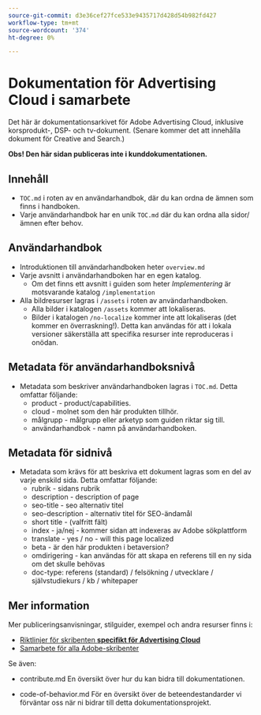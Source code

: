 ```yaml
---
source-git-commit: d3e36cef27fce533e9435717d428d54b982fd427
workflow-type: tm+mt
source-wordcount: '374'
ht-degree: 0%

---
```

# Dokumentation för Advertising Cloud i samarbete

Det här är dokumentationsarkivet för Adobe Advertising Cloud, inklusive korsprodukt-, DSP- och tv-dokument. (Senare kommer det att innehålla dokument för Creative and Search.)

**Obs! Den här sidan publiceras inte i kunddokumentationen.**

## Innehåll

+ `TOC.md` i roten av en användarhandbok, där du kan ordna de ämnen som finns i handboken.
+ Varje användarhandbok har en unik `TOC.md` där du kan ordna alla sidor/ämnen efter behov.


## Användarhandbok

+ Introduktionen till användarhandboken heter `overview.md`
+ Varje avsnitt i användarhandboken har en egen katalog.
   + Om det finns ett avsnitt i guiden som heter *Implementering* är motsvarande katalog `/implementation`
+ Alla bildresurser lagras i `/assets` i roten av användarhandboken.
   + Alla bilder i katalogen `/assets` kommer att lokaliseras.
   + Bilder i katalogen `/no-localize` kommer inte att lokaliseras (det kommer en överraskning!). Detta kan användas för att i lokala versioner säkerställa att specifika resurser inte reproduceras i onödan.

## Metadata för användarhandboksnivå

+ Metadata som beskriver användarhandboken lagras i `TOC.md`. Detta omfattar följande:
   + product - product/capabilities.
   + cloud - molnet som den här produkten tillhör.
   + målgrupp - målgrupp eller arketyp som guiden riktar sig till.
   + användarhandbok - namn på användarhandboken.

## Metadata för sidnivå

+ Metadata som krävs för att beskriva ett dokument lagras som en del av varje enskild sida. Detta omfattar följande:
   + rubrik - sidans rubrik
   + description - description of page
   + seo-title - seo alternativ titel
   + seo-description - alternativ titel för SEO-ändamål
   + short title - (valfritt fält)
   + index - ja/nej - kommer sidan att indexeras av Adobe sökplattform
   + translate - yes / no - will this page localized
   + beta - är den här produkten i betaversion?
   + omdirigering - kan användas för att skapa en referens till en ny sida om det skulle behövas
   + doc-type: referens (standard) / felsökning / utvecklare / självstudiekurs / kb / whitepaper

## Mer information

Mer publiceringsanvisningar, stilguider, exempel och andra resurser finns i:

+ [Riktlinjer för skribenten  **specifikt för Advertising Cloud**](https://wiki.corp.adobe.com/pages/viewpage.action?spaceKey=EfficientFrontier&amp;title=Contributing+Author+Guidelines+for+Advertising+Cloud+Help)
+ [Samarbete för alla Adobe-skribenter](https://experienceleague.adobe.com/docs/authoring-guide-exl/using/home.html)

Se även:

+ contribute.md En översikt över hur du kan bidra till dokumentationen.

<!-- * guidelines.md For an overview on what is expected in contributions and how to compose your documentation contributions. -->
+ code-of-behavior.md För en översikt över de beteendestandarder vi förväntar oss när ni bidrar till detta dokumentationsprojekt.
